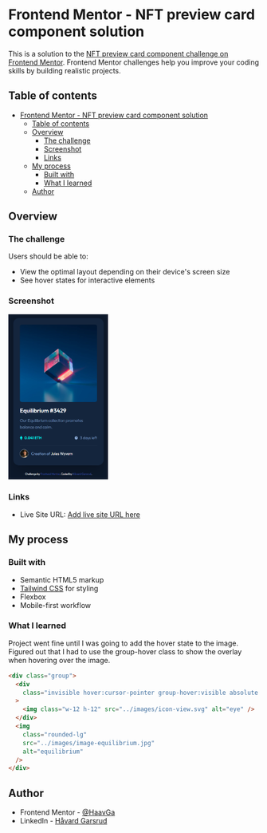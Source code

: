 # Frontend Mentor - NFT preview card component solution

This is a solution to the [NFT preview card component challenge on Frontend Mentor](https://www.frontendmentor.io/challenges/nft-preview-card-component-SbdUL_w0U). Frontend Mentor challenges help you improve your coding skills by building realistic projects.

## Table of contents

- [Frontend Mentor - NFT preview card component solution](#frontend-mentor---nft-preview-card-component-solution)
  - [Table of contents](#table-of-contents)
  - [Overview](#overview)
    - [The challenge](#the-challenge)
    - [Screenshot](#screenshot)
    - [Links](#links)
  - [My process](#my-process)
    - [Built with](#built-with)
    - [What I learned](#what-i-learned)
  - [Author](#author)

## Overview

### The challenge

Users should be able to:

- View the optimal layout depending on their device's screen size
- See hover states for interactive elements

### Screenshot

<img src="./images/screenshot.png" alt="screenshot" width="200"/>

### Links

- Live Site URL: [Add live site URL here](https://haavga.github.io/NFT-card-component-with-Tailwind-CSS/)

## My process

### Built with

- Semantic HTML5 markup
- [Tailwind CSS](https://tailwindcss.com) for styling
- Flexbox
- Mobile-first workflow

### What I learned

Project went fine until I was going to add the hover state to the image. Figured out that I had to use the group-hover class to show the overlay when hovering over the image.

```html
<div class="group">
  <div
    class="invisible hover:cursor-pointer group-hover:visible absolute w-[20.5rem] h-[20.5rem] rounded-lg bg-primary-100/50 left-7 top-7 flex items-center justify-center"
  >
    <img class="w-12 h-12" src="../images/icon-view.svg" alt="eye" />
  </div>
  <img
    class="rounded-lg"
    src="../images/image-equilibrium.jpg"
    alt="equilibrium"
  />
</div>
```

## Author

- Frontend Mentor - [@HaavGa](https://www.frontendmentor.io/profile/HaavGa)
- LinkedIn - [Håvard Garsrud](https://www.linkedin.com/in/h%C3%A5vard-garsrud-27a095237/)
